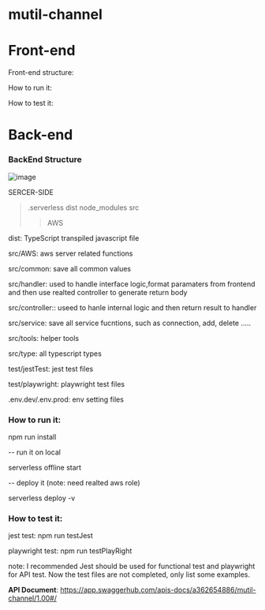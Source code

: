 # mutil-channel

# Front-end

Front-end structure:

How to run it:


How to test it:


# Back-end

### BackEnd Structure

![image](https://user-images.githubusercontent.com/41553112/199860022-a82ffb76-d10e-408b-b5fa-4f559e2a96b5.png)

SERCER-SIDE
>.serverless
>dist
>node_modules
>src
>>AWS

dist: TypeScript transpiled javascript file

src/AWS: aws server related functions

src/common: save all common values 

src/handler: used to handle interface logic,format paramaters from frontend and then use realted controller to generate return body

src/controller:: useed to hanle internal logic and then return result to handler

src/service: save all service fucntions, such as connection, add, delete .....

src/tools: helper tools

src/type: all typescript types 

test/jestTest: jest test files

test/playwright: playwright test files

.env.dev/.env.prod: env setting files



### **How to run it:**

npm run install

-- run it on local 

serverless offline start

-- deploy it (note: need realted aws role)

serverless deploy -v  

### **How to test it:**

jest test: npm run testJest

playwright test: npm run testPlayRight


note: I recommended Jest should be used for functional test and playwright for API test. Now the test files are not completed, only list some examples.


**API Document**: https://app.swaggerhub.com/apis-docs/a362654886/mutil-channel/1.00#/


